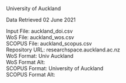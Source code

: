 University of Auckland  

Data Retrieved 02 June 2021  

Input File: auckland_doi.csv  
WoS File: auckland_wos.csv  
SCOPUS File: auckland_scopus.csv  
Repository URL: researchspace.auckland.ac.nz  
WoS Format: Univ Auckland  
WoS Format Alt:  
SCOPUS Format: University of Auckland  
SCOPUS Format Alt:   
